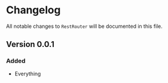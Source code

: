 # Changelog

All notable changes to `RestRouter` will be documented in this file.

## Version 0.0.1

### Added
- Everything
